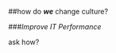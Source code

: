 <!-- .slide: data-background="resources/footer.svg" data-background-size="contain" data-background-position="bottom"  -->

##how do **_we_** change culture?

###_Improve IT Performance_ <!-- .element: class="fragment"; style="color:maroon" -->


<aside class="notes">
  ask how?
</aside>

<br/>
<br/>
<br/>
<br/>
<br/>
<br/>
<br/>
<br/>
<br/>
<br/>
<br/>
<br/>
<br/>
<br/>
<br/>
<br/>
<br/>
<br/>
<br/>
<br/>
<br/>
<br/>
<br/>
<br/>
<br/>
<br/>
<br/>
<br/>
